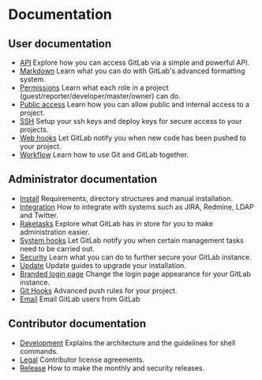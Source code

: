# Documentation

## User documentation

- [API](api/README.md) Explore how you can access GitLab via a simple and powerful API.
- [Markdown](markdown/markdown.md) Learn what you can do with GitLab's advanced formatting system.
- [Permissions](permissions/permissions.md) Learn what each role in a project (guest/reporter/developer/master/owner) can do.
- [Public access](public_access/public_access.md) Learn how you can allow public and internal access to a project.
- [SSH](ssh/README.md) Setup your ssh keys and deploy keys for secure access to your projects.
- [Web hooks](web_hooks/web_hooks.md) Let GitLab notify you when new code has been pushed to your project.
- [Workflow](workflow/README.md) Learn how to use Git and GitLab together.

## Administrator documentation

- [Install](install/README.md) Requirements, directory structures and manual installation.
- [Integration](integration/README.md) How to integrate with systems such as JIRA, Redmine, LDAP and Twitter.
- [Raketasks](raketasks/README.md) Explore what GitLab has in store for you to make administration easier.
- [System hooks](system_hooks/system_hooks.md) Let GitLab notify you when certain management tasks need to be carried out.
- [Security](security/README.md) Learn what you can do to further secure your GitLab instance.
- [Update](update/README.md) Update guides to upgrade your installation.
- [Branded login page](customization/branded_login_page.md) Change the login page appearance for your GitLab instance.
- [Git Hooks](git_hooks/git_hooks.md) Advanced push rules for your project.
- [Email](tools/email.md) Email GitLab users from GitLab

## Contributor documentation

- [Development](development/README.md) Explains the architecture and the guidelines for shell commands.
- [Legal](legal/README.md) Contributor license agreements.
- [Release](release/README.md) How to make the monthly and security releases.